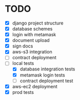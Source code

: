 # TODO

- [x] django project structure
- [x] database schemes
- [x] login with metamask
- [x] document upload
- [x] sign docs
- [x] aws-s3 integration
- [ ] contract deployment
- [ ] local tests
    - [x] database integration tests
    - [x] metamask login tests
    - [ ] contract deployment test
- [x] aws-ec2 deployment
- [x] prod tests
